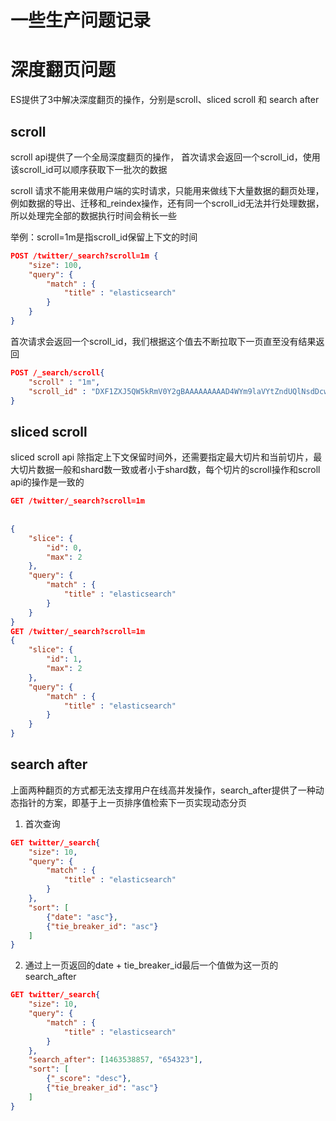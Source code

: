 # 一些生产问题记录

# 深度翻页问题

ES提供了3中解决深度翻页的操作，分别是scroll、sliced scroll 和 search after

## scroll

scroll api提供了一个全局深度翻页的操作，  首次请求会返回一个scroll_id，使用该scroll_id可以顺序获取下一批次的数据

scroll 请求不能用来做用户端的实时请求，只能用来做线下大量数据的翻页处理，例如数据的导出、迁移和_reindex操作，还有同一个scroll_id无法并行处理数据，所以处理完全部的数据执行时间会稍长一些

举例：scroll=1m是指scroll_id保留上下文的时间

```json
POST /twitter/_search?scroll=1m {
    "size": 100,
    "query": {
        "match" : {
            "title" : "elasticsearch"
        }
    }
}
```

首次请求会返回一个scroll_id，我们根据这个值去不断拉取下一页直至没有结果返回

```json
POST /_search/scroll{
    "scroll" : "1m",
    "scroll_id" : "DXF1ZXJ5QW5kRmV0Y2gBAAAAAAAAAD4WYm9laVYtZndUQlNsdDcwakFMNjU1QQ=="
}
```

## sliced scroll

sliced scroll api 除指定上下文保留时间外，还需要指定最大切片和当前切片，最大切片数据一般和shard数一致或者小于shard数，每个切片的scroll操作和scroll api的操作是一致的

```json
GET /twitter/_search?scroll=1m
 
 
{
    "slice": {
        "id": 0,
        "max": 2
    },
    "query": {
        "match" : {
            "title" : "elasticsearch"
        }
    }
}
GET /twitter/_search?scroll=1m
{
    "slice": {
        "id": 1,
        "max": 2
    },
    "query": {
        "match" : {
            "title" : "elasticsearch"
        }
    }
}
```

## search after

上面两种翻页的方式都无法支撑用户在线高并发操作，search_after提供了一种动态指针的方案，即基于上一页排序值检索下一页实现动态分页

1. 首次查询

```json
GET twitter/_search{
    "size": 10,
    "query": {
        "match" : {
            "title" : "elasticsearch"
        }
    },
    "sort": [
        {"date": "asc"},
        {"tie_breaker_id": "asc"}
    ]
}
```

2. 通过上一页返回的date + tie_breaker_id最后一个值做为这一页的search_after

```json
GET twitter/_search{
    "size": 10,
    "query": {
        "match" : {
            "title" : "elasticsearch"
        }
    },
    "search_after": [1463538857, "654323"],
    "sort": [
        {"_score": "desc"},
        {"tie_breaker_id": "asc"}
    ]
}
```

